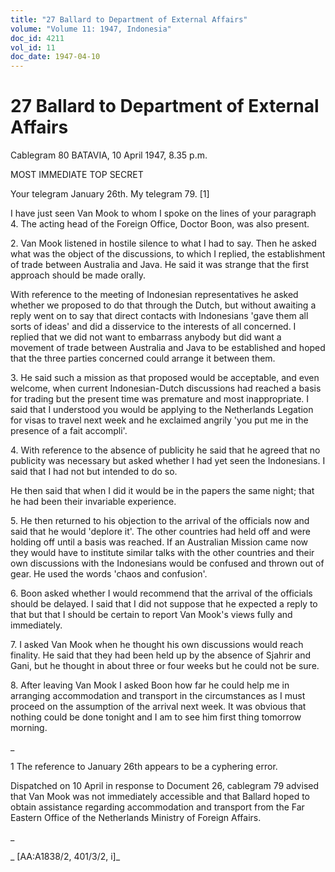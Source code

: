 ```yaml
---
title: "27 Ballard to Department of External Affairs"
volume: "Volume 11: 1947, Indonesia"
doc_id: 4211
vol_id: 11
doc_date: 1947-04-10
---
```


# 27 Ballard to Department of External Affairs

Cablegram 80 BATAVIA, 10 April 1947, 8.35 p.m.

MOST IMMEDIATE TOP SECRET

Your telegram January 26th. My telegram 79. [1]

I have just seen Van Mook to whom I spoke on the lines of your paragraph 4. The acting head of the Foreign Office, Doctor Boon, was also present.

2\. Van Mook listened in hostile silence to what I had to say. Then he asked what was the object of the discussions, to which I replied, the establishment of trade between Australia and Java. He said it was strange that the first approach should be made orally.

With reference to the meeting of Indonesian representatives he asked whether we proposed to do that through the Dutch, but without awaiting a reply went on to say that direct contacts with Indonesians 'gave them all sorts of ideas' and did a disservice to the interests of all concerned. I replied that we did not want to embarrass anybody but did want a movement of trade between Australia and Java to be established and hoped that the three parties concerned could arrange it between them.

3\. He said such a mission as that proposed would be acceptable, and even welcome, when current Indonesian-Dutch discussions had reached a basis for trading but the present time was premature and most inappropriate. I said that I understood you would be applying to the Netherlands Legation for visas to travel next week and he exclaimed angrily 'you put me in the presence of a fait accompli'.

4\. With reference to the absence of publicity he said that he agreed that no publicity was necessary but asked whether I had yet seen the Indonesians. I said that I had not but intended to do so.

He then said that when I did it would be in the papers the same night; that he had been their invariable experience.

5\. He then returned to his objection to the arrival of the officials now and said that he would 'deplore it'. The other countries had held off and were holding off until a basis was reached. If an Australian Mission came now they would have to institute similar talks with the other countries and their own discussions with the Indonesians would be confused and thrown out of gear. He used the words 'chaos and confusion'.

6\. Boon asked whether I would recommend that the arrival of the officials should be delayed. I said that I did not suppose that he expected a reply to that but that I should be certain to report Van Mook's views fully and immediately.

7\. I asked Van Mook when he thought his own discussions would reach finality. He said that they had been held up by the absence of Sjahrir and Gani, but he thought in about three or four weeks but he could not be sure.

8\. After leaving Van Mook I asked Boon how far he could help me in arranging accommodation and transport in the circumstances as I must proceed on the assumption of the arrival next week. It was obvious that nothing could be done tonight and I am to see him first thing tomorrow morning.

_

1 The reference to January 26th appears to be a cyphering error.

Dispatched on 10 April in response to Document 26, cablegram 79 advised that Van Mook was not immediately accessible and that Ballard hoped to obtain assistance regarding accommodation and transport from the Far Eastern Office of the Netherlands Ministry of Foreign Affairs.

_

_ [AA:A1838/2, 401/3/2, i]_

